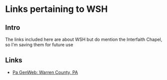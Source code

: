 # Links pertaining to WSH

## Intro
The links included here are about WSH but do mention the Interfaith Chapel, so I'm saving them for future use

## Links
- [Pa GenWeb: Warren County, PA](http://dhs.pa.gov/citizens/statehospitals/warrenstatehospital/index.htm)
